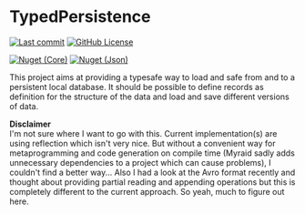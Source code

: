 # TypedPersistence

[![Last commit](https://img.shields.io/github/last-commit/NicoVIII/TypedPersistence?style=flat-square)](https://github.com/NicoVIII/TypedPersistence/commits)
[![GitHub License](https://img.shields.io/badge/license-MIT-blue.svg?style=flat-square)](LICENSE.txt)

[![Nuget (Core)](https://img.shields.io/nuget/v/NicoVIII.TypedPersistence.Core.svg?logo=nuget&label=Core&style=flat-square)](https://www.nuget.org/packages/NicoVIII.TypedPersistence.Core)
[![Nuget (Json)](https://img.shields.io/nuget/v/NicoVIII.TypedPersistence.Json.svg?logo=nuget&label=Json&style=flat-square)](https://www.nuget.org/packages/NicoVIII.TypedPersistence.Json)

This project aims at providing a typesafe way to load and safe from and to a persistent local database.
It should be possible to define records as definition for the structure of the data and load and save different versions of data.

**Disclaimer**  
I'm not sure where I want to go with this. Current implementation(s) are using reflection which isn't very nice. But without a convenient way for metaprogramming and code generation on compile time (Myraid sadly adds unnecessary dependencies to a project which can cause problems), I couldn't find a better way...
Also I had a look at the Avro format recently and thought about providing partial reading and appending operations but this is completely different to the current approach. So yeah, much to figure out here.
